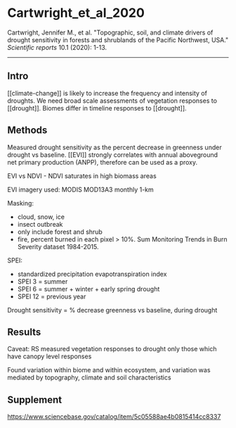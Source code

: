 # Cartwright_et_al_2020

Cartwright, Jennifer M., et al. "Topographic, soil, and climate drivers of drought sensitivity in forests and shrublands of the Pacific Northwest, USA." _Scientific reports_ 10.1 (2020): 1-13.

---
## Intro
[[climate-change]] is likely to increase the frequency and intensity of droughts. We need broad scale assessments of vegetation responses to [[drought]].  Biomes differ in timeline responses to [[drought]]. 

## Methods
Measured drought sensitivity as the percent decrease in greenness under drought vs baseline. [[EVI]] strongly correlates with annual aboveground net primary production (ANPP), therefore can be used as a proxy. 

EVI vs NDVI - NDVI saturates in high biomass areas

EVI imagery used: MODIS MOD13A3 monthly 1-km

Masking: 
- cloud, snow, ice
- insect outbreak
- only include forest and shrub
- fire, percent burned in each pixel > 10%. Sum Monitoring Trends in Burn Severity dataset 1984-2015.

SPEI: 
- standardized precipitation evapotranspiration index
- SPEI 3 = summer
- SPEI 6 = summer + winter + early spring drought
- SPEI 12 = previous year

Drought sensitivity = % decrease greenness vs baseline, during drought


## Results
Caveat: RS measured vegetation responses to drought only those which have canopy level responses

Found variation within biome and within ecosystem, and variation was mediated by topography, climate and soil characteristics

## Supplement
https://www.sciencebase.gov/catalog/item/5c05588ae4b0815414cc8337